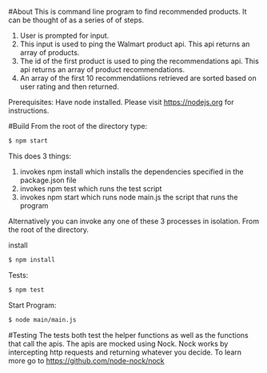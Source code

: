 #About
  This is command line program to find recommended products. It can be thought of as a series of of steps.
  1. User is prompted for input.
  2. This input is used to ping the Walmart product api. This api returns an array of products.
  3. The id of the first product is used to ping the recommendations api. This api returns an array of product recommendations.
  4. An array of the first 10 recommendatiions retrieved are sorted based on user rating and then returned. 

Prerequisites: Have node installed. Please visit https://nodejs.org for instructions.


#Build
 From the root of the directory type: 
```sh
$ npm start
```
  This does 3 things:
  1. invokes npm install which installs the dependencies specified in the package.json file
  2. invokes npm test which runs the test script
  3. invokes npm start which runs node main.js the script that runs the program

Alternatively you can invoke any one of these 3 processes in isolation. From the root of the directory.

install
 ```sh
$ npm install
```
Tests: 
```sh
$ npm test
```
Start Program: 
```sh
$ node main/main.js
```

#Testing
The tests both test the helper functions as well as the functions that call the apis. The apis are mocked using Nock. Nock works by intercepting http requests and returning whatever you decide. To learn more go to https://github.com/node-nock/nock